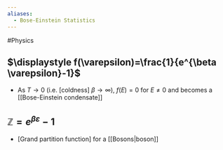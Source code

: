 ```yaml
---
aliases:
  - Bose-Einstein Statistics
---
```

#Physics 
## $\displaystyle f(\varepsilon)=\frac{1}{e^{\beta \varepsilon}-1}$
* As $\displaystyle T\rightarrow 0$ (i.e. [coldness] $\displaystyle \beta\rightarrow\infty$), $\displaystyle f(E)=0$ for $\displaystyle E\neq 0$ and becomes a [[Bose-Einstein condensate]]
## $\displaystyle \mathbb{Z}=e^{\beta \varepsilon}-1$
* [Grand partition function] for a [[Bosons|boson]]